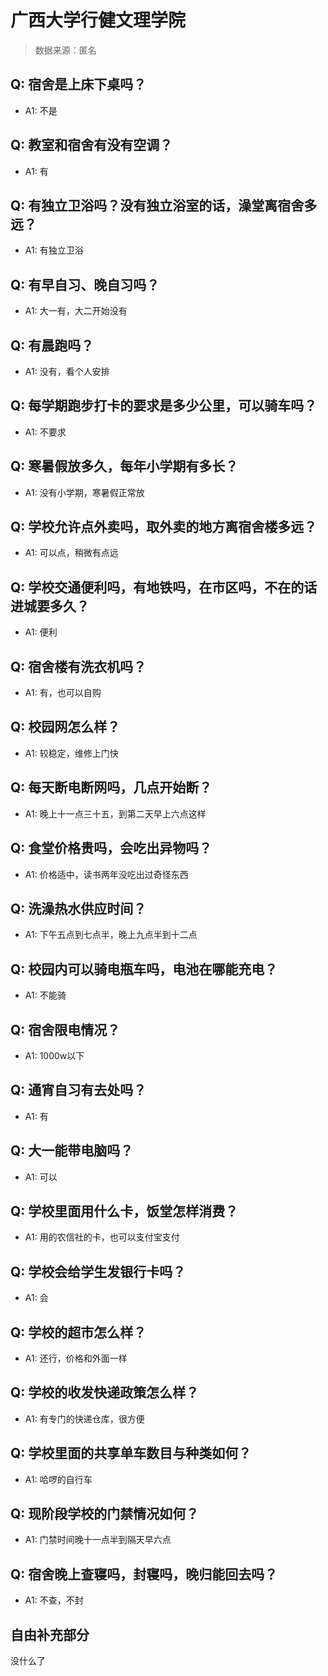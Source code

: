 # 广西大学行健文理学院

> 数据来源：匿名

## Q: 宿舍是上床下桌吗？

- A1: 不是

## Q: 教室和宿舍有没有空调？

- A1: 有

## Q: 有独立卫浴吗？没有独立浴室的话，澡堂离宿舍多远？

- A1: 有独立卫浴

## Q: 有早自习、晚自习吗？

- A1: 大一有，大二开始没有

## Q: 有晨跑吗？

- A1: 没有，看个人安排

## Q: 每学期跑步打卡的要求是多少公里，可以骑车吗？

- A1: 不要求

## Q: 寒暑假放多久，每年小学期有多长？

- A1: 没有小学期，寒暑假正常放

## Q: 学校允许点外卖吗，取外卖的地方离宿舍楼多远？

- A1: 可以点，稍微有点远

## Q: 学校交通便利吗，有地铁吗，在市区吗，不在的话进城要多久？

- A1: 便利

## Q: 宿舍楼有洗衣机吗？

- A1: 有，也可以自购

## Q: 校园网怎么样？

- A1: 较稳定，维修上门快

## Q: 每天断电断网吗，几点开始断？

- A1: 晚上十一点三十五，到第二天早上六点这样

## Q: 食堂价格贵吗，会吃出异物吗？

- A1: 价格适中，读书两年没吃出过奇怪东西

## Q: 洗澡热水供应时间？

- A1: 下午五点到七点半，晚上九点半到十二点

## Q: 校园内可以骑电瓶车吗，电池在哪能充电？

- A1: 不能骑

## Q: 宿舍限电情况？

- A1: 1000w以下

## Q: 通宵自习有去处吗？

- A1: 有

## Q: 大一能带电脑吗？

- A1: 可以

## Q: 学校里面用什么卡，饭堂怎样消费？

- A1: 用的农信社的卡，也可以支付宝支付

## Q: 学校会给学生发银行卡吗？

- A1: 会

## Q: 学校的超市怎么样？

- A1: 还行，价格和外面一样

## Q: 学校的收发快递政策怎么样？

- A1: 有专门的快递仓库，很方便

## Q: 学校里面的共享单车数目与种类如何？

- A1: 哈啰的自行车

## Q: 现阶段学校的门禁情况如何？

- A1: 门禁时间晚十一点半到隔天早六点

## Q: 宿舍晚上查寝吗，封寝吗，晚归能回去吗？

- A1: 不查，不封

## 自由补充部分

没什么了
